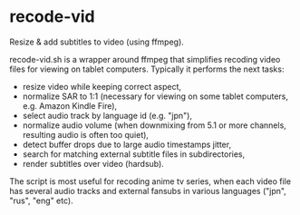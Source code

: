 # recode-vid
Resize &amp; add subtitles to video (using ffmpeg).

recode-vid.sh is a wrapper around ffmpeg that simplifies recoding video
files for viewing on tablet computers. Typically it performs the next
tasks:
* resize video while keeping correct aspect,
* normalize SAR to 1:1 (necessary for viewing on some tablet
  computers, e.g. Amazon Kindle Fire),
* select audio track by language id (e.g. "jpn"),
* normalize audio volume (when downmixing from 5.1 or more channels,
  resulting audio is often too quiet),
* detect buffer drops due to large audio timestamps jitter,
* search for matching external subtitle files in subdirectories,
* render subtitles over video (hardsub).

The script is most useful for recoding anime tv series, when each video
file has several audio tracks and external fansubs in various languages
("jpn", "rus", "eng" etc).
